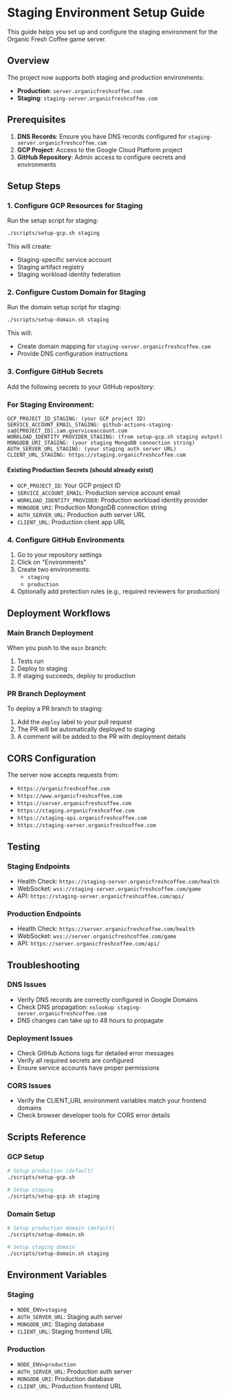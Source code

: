 # Staging Environment Setup Guide

This guide helps you set up and configure the staging environment for the Organic Fresh Coffee game server.

## Overview

The project now supports both staging and production environments:

- **Production**: `server.organicfreshcoffee.com`
- **Staging**: `staging-server.organicfreshcoffee.com`

## Prerequisites

1. **DNS Records**: Ensure you have DNS records configured for `staging-server.organicfreshcoffee.com`
2. **GCP Project**: Access to the Google Cloud Platform project
3. **GitHub Repository**: Admin access to configure secrets and environments

## Setup Steps

### 1. Configure GCP Resources for Staging

Run the setup script for staging:

```bash
./scripts/setup-gcp.sh staging
```

This will create:
- Staging-specific service account
- Staging artifact registry
- Staging workload identity federation

### 2. Configure Custom Domain for Staging

Run the domain setup script for staging:

```bash
./scripts/setup-domain.sh staging
```

This will:
- Create domain mapping for `staging-server.organicfreshcoffee.com`
- Provide DNS configuration instructions

### 3. Configure GitHub Secrets

Add the following secrets to your GitHub repository:

### For Staging Environment:
```
GCP_PROJECT_ID_STAGING: (your GCP project ID)
SERVICE_ACCOUNT_EMAIL_STAGING: github-actions-staging-sa@[PROJECT_ID].iam.gserviceaccount.com
WORKLOAD_IDENTITY_PROVIDER_STAGING: (from setup-gcp.sh staging output)
MONGODB_URI_STAGING: (your staging MongoDB connection string)
AUTH_SERVER_URL_STAGING: (your staging auth server URL)
CLIENT_URL_STAGING: https://staging.organicfreshcoffee.com
```

#### Existing Production Secrets (should already exist)
- `GCP_PROJECT_ID`: Your GCP project ID
- `SERVICE_ACCOUNT_EMAIL`: Production service account email
- `WORKLOAD_IDENTITY_PROVIDER`: Production workload identity provider
- `MONGODB_URI`: Production MongoDB connection string
- `AUTH_SERVER_URL`: Production auth server URL
- `CLIENT_URL`: Production client app URL

### 4. Configure GitHub Environments

1. Go to your repository settings
2. Click on "Environments"
3. Create two environments:
   - `staging`
   - `production`
4. Optionally add protection rules (e.g., required reviewers for production)

## Deployment Workflows

### Main Branch Deployment

When you push to the `main` branch:
1. Tests run
2. Deploy to staging
3. If staging succeeds, deploy to production

### PR Branch Deployment

To deploy a PR branch to staging:
1. Add the `deploy` label to your pull request
2. The PR will be automatically deployed to staging
3. A comment will be added to the PR with deployment details

## CORS Configuration

The server now accepts requests from:
- `https://organicfreshcoffee.com`
- `https://www.organicfreshcoffee.com`
- `https://server.organicfreshcoffee.com`
- `https://staging.organicfreshcoffee.com`
- `https://staging-api.organicfreshcoffee.com`
- `https://staging-server.organicfreshcoffee.com`

## Testing

### Staging Endpoints
- Health Check: `https://staging-server.organicfreshcoffee.com/health`
- WebSocket: `wss://staging-server.organicfreshcoffee.com/game`
- API: `https://staging-server.organicfreshcoffee.com/api/`

### Production Endpoints
- Health Check: `https://server.organicfreshcoffee.com/health`
- WebSocket: `wss://server.organicfreshcoffee.com/game`
- API: `https://server.organicfreshcoffee.com/api/`

## Troubleshooting

### DNS Issues
- Verify DNS records are correctly configured in Google Domains
- Check DNS propagation: `nslookup staging-server.organicfreshcoffee.com`
- DNS changes can take up to 48 hours to propagate

### Deployment Issues
- Check GitHub Actions logs for detailed error messages
- Verify all required secrets are configured
- Ensure service accounts have proper permissions

### CORS Issues
- Verify the CLIENT_URL environment variables match your frontend domains
- Check browser developer tools for CORS error details

## Scripts Reference

### GCP Setup
```bash
# Setup production (default)
./scripts/setup-gcp.sh

# Setup staging
./scripts/setup-gcp.sh staging
```

### Domain Setup
```bash
# Setup production domain (default)
./scripts/setup-domain.sh

# Setup staging domain
./scripts/setup-domain.sh staging
```

## Environment Variables

### Staging
- `NODE_ENV=staging`
- `AUTH_SERVER_URL`: Staging auth server
- `MONGODB_URI`: Staging database
- `CLIENT_URL`: Staging frontend URL

### Production
- `NODE_ENV=production`
- `AUTH_SERVER_URL`: Production auth server
- `MONGODB_URI`: Production database
- `CLIENT_URL`: Production frontend URL
